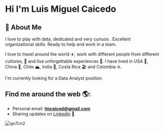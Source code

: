 # Hi I'm Luis Miguel Caicedo 

## 🚀 About Me
I love to play with data, dedicated and very curiuos . Excellent organizational skills. Ready to help and work in a team.

I love to travel around the world ✈️, work with different people from different cultures, 🍝 and live unforgettable experiences 🍻.
I have lived in USA 🗽, China 🍊, Chile 🏔️, India 🚆, Costa Rica 🏖️ and Colombia ☕.

I'm currently looking for a Data Analyst position.

## Find me around the web 🌎:
- Personal email: **lmcaiced@gmail.com**
- Sharing updates on <a href="https://www.linkedin.com/in/lmcaiced/">LinkedIn</a> 💼

![qn7cn2](https://user-images.githubusercontent.com/89747788/188034992-44b197d1-482d-4dbf-b3e2-63885a885cd0.gif)
